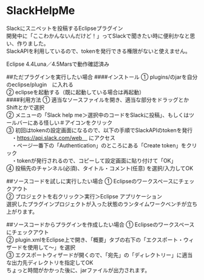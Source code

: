 # SlackHelpMe

Slackにスニペットを投稿するEclipseプラグイン  
開発中に「ここわかんないんだけど！」ってSlackで聞きたい時に便利かなと思い、作りました。  
SlackAPIを利用しているので、tokenを発行できる権限がないと使えません。  
  
Eclipse 4.4Luna／4.5Marsで動作確認済み  
  
##ただプラグインを実行したい場合
####インストール
① plugins/のjarを自分のeclipse/plugin　に入れる  
② eclipseを起動する（既に起動している場合は再起動）  
####利用方法
① 適当なソースファイルを開き、適当な部分をドラッグとかShiftとかで選択  
② メニューの「Slack help me＞選択中のコードをSlackに投稿」、もしくはツールバーにある怪しい＃アイコンをクリック  
③ 初回はtokenの設定画面になるので、以下の手順でSlackAPIのtokenを発行  
　・https://api.slack.com/web　 にアクセス  
　・ページ一番下の「Authentication」のところにある「Create token」をクリック  
　・tokenが発行されるので、コピーして設定画面に貼り付けて「OK」  
④ 投稿先のチャンネル(必須)、タイトル・コメント(任意) を選択/入力してOK  

##ソースコードを試しに実行したい場合
① Eclipseのワークスペースにチェックアウト  
② プロジェクトを右クリック＞実行＞Eclipse アプリケーション  
選択したプラグインプロジェクトが入った状態のランタイムワークベンチが立ち上がります。  

##ソースコードからプラグインを作成したい場合
① Eclipseのワークスペースにチェックアウト  
② plugin.xmlをEclipse上で開き、「概要」タブの右下の「エクスポート・ウィザードを使用して～」を選択  
③ エクスポートウィザードが開くので、「宛先」の「ディレクトリー」に適当な出力先ディレクトリを指定してOK  
ちょっと時間がかかった後に、jarファイルが出力されます。  

